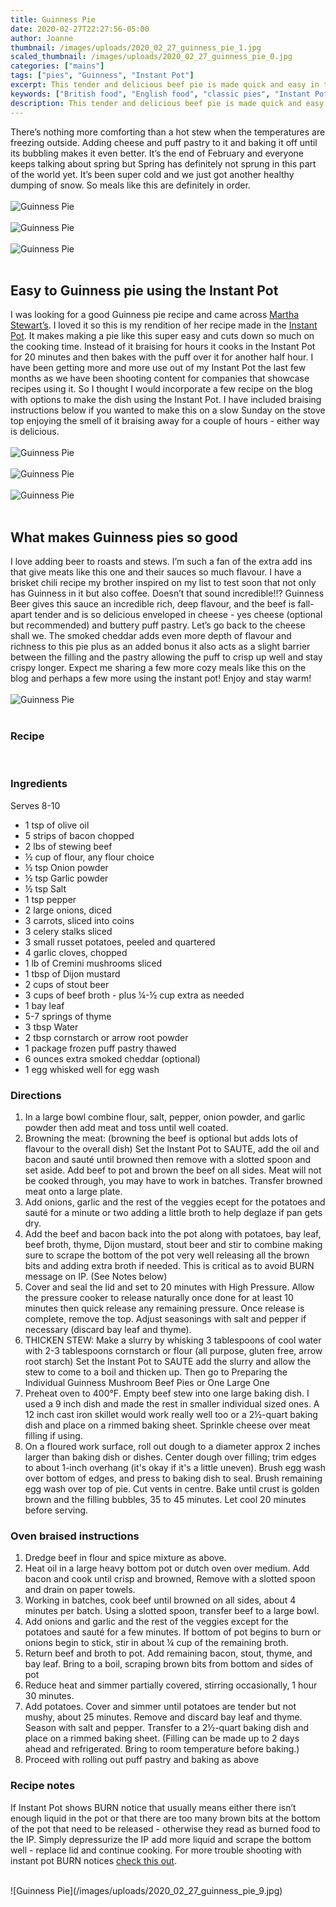 ```yaml
---
title: Guinness Pie
date: 2020-02-27T22:27:56-05:00
author: Joanne
thumbnail: /images/uploads/2020_02_27_guinness_pie_1.jpg
scaled_thumbnail: /images/uploads/2020_02_27_guinness_pie_0.jpg
categories: ["mains"]
tags: ["pies", "Guinness", "Instant Pot"]
excerpt: This tender and delicious beef pie is made quick and easy in the Instant Pot 
keywords: ["British food", "English food", "classic pies", "Instant Pot Pies"]
description: This tender and delicious beef pie is made quick and easy in the Instant Pot 
---
```


There’s nothing more comforting than a hot stew when the temperatures are freezing outside. Adding cheese and puff pastry to it and baking it off until its bubbling makes it even better. It’s the end of February and everyone keeps talking about spring but Spring has definitely not sprung in this part of the world yet. It’s been super cold and we just got another healthy dumping of snow. So meals like this are definitely in order. 
</br>
</br>
![Guinness Pie](/images/uploads/2020_02_27_guinness_pie_2.jpg)
</br>
</br>
![Guinness Pie](/images/uploads/2020_02_27_guinness_pie_3.jpg)
</br>
</br>
![Guinness Pie](/images/uploads/2020_02_27_guinness_pie_4.jpg)
</br>
</br>

## Easy to Guinness pie using the Instant Pot
I was looking for a good Guinness pie recipe and came across <span class="highlight"><a rel="nofollow" href="https://www.marthastewart.com/1511473/guinness-pie">Martha Stewart’s</a></span>. I loved it so this is my rendition of her recipe made in the <span class="highlight"><a rel="nofollow" href="https://instantpot.com">Instant Pot</a></span>. It makes making a pie like this super easy and cuts down so much on the cooking time. Instead of it braising for hours it cooks in the Instant Pot for 20 minutes and then bakes with the puff over it for another half hour. I have been getting more and more use out of my Instant Pot the last few months as we have been shooting content for companies that showcase recipes using it. So I thought I would incorporate a few recipe on the blog with options to make the dish using the Instant Pot. I have included braising instructions below if you wanted to make this on a slow Sunday on the stove top enjoying the smell of it braising away for a couple of hours - either way is delicious. 
</br>
</br>
![Guinness Pie](/images/uploads/2020_02_27_guinness_pie_5.jpg)
</br>
</br>
![Guinness Pie](/images/uploads/2020_02_27_guinness_pie_6.jpg)
</br>
</br>
![Guinness Pie](/images/uploads/2020_02_27_guinness_pie_7.jpg)
</br>
</br>

## What makes Guinness pies so good
I love adding beer to roasts and stews. I’m such a fan of the extra add ins that give meats like this one and their sauces so much flavour. I have a brisket chili recipe my brother inspired on my list to test soon that not only has Guinness in it but also coffee. Doesn’t that sound incredible!!? Guinness Beer gives this sauce an incredible rich, deep flavour, and the beef is fall-apart tender and is so delicious enveloped in cheese - yes cheese (optional but recommended) and buttery puff pastry. Let’s go back to the cheese shall we. The smoked cheddar adds even more depth of flavour and richness to this pie plus as an added bonus it also acts as a slight barrier between the filling and the pastry allowing the puff to crisp up well and stay crispy longer. Expect me sharing a few more cozy meals like this on the blog and perhaps a few more using the instant pot! Enjoy and stay warm!
</br>
</br>
![Guinness Pie](/images/uploads/2020_02_27_guinness_pie_8.jpg)
</br>
</br>

### Recipe
</br>

### Ingredients 
Serves 8-10

* <span itemprop="ingredients">1 tsp of olive oil </span>
* <span itemprop="ingredients">5 strips of bacon chopped </span>
* <span itemprop="ingredients">2 lbs of stewing beef </span>
* <span itemprop="ingredients">&frac12; cup of flour, any flour choice </span>
* <span itemprop="ingredients">&frac12; tsp Onion powder</span>
* <span itemprop="ingredients">&frac12; tsp Garlic powder</span>
* <span itemprop="ingredients">&frac12; tsp Salt </span>
* <span itemprop="ingredients">1 tsp pepper </span>
* <span itemprop="ingredients">2 large onions, diced </span>
* <span itemprop="ingredients">3 carrots, sliced into coins </span>
* <span itemprop="ingredients">3 celery stalks sliced </span>
* <span itemprop="ingredients">3 small russet potatoes, peeled and quartered </span>
* <span itemprop="ingredients">4 garlic cloves, chopped </span>
* <span itemprop="ingredients">1 lb of Cremini mushrooms sliced </span>
* <span itemprop="ingredients">1 tbsp of Dijon mustard </span>
* <span itemprop="ingredients">2 cups of stout beer </span>
* <span itemprop="ingredients">3 cups of beef broth - plus &frac14;-&frac12; cup extra as needed </span>
* <span itemprop="ingredients">1 bay leaf </span>
* <span itemprop="ingredients">5-7 springs of thyme </span>
* <span itemprop="ingredients">3 tbsp Water </span>
* <span itemprop="ingredients">2 tbsp cornstarch or arrow root powder</span>
* <span itemprop="ingredients">1 package frozen puff pastry thawed </span>
* <span itemprop="ingredients">6 ounces extra smoked cheddar (optional) </span>
* <span itemprop="ingredients">1 egg whisked well for egg wash </span>

### Directions
<span itemprop="recipeInstructions">

1. In a large bowl combine flour, salt, pepper, onion powder, and garlic powder then add meat and toss until well coated. 
2. Browning the meat: (browning the beef is optional but adds lots of flavour to the overall dish) Set the Instant Pot to SAUTE, add the oil and bacon and sauté until browned then remove with a slotted spoon and set aside. Add beef to pot and brown the beef on all sides. Meat will not be cooked through, you may have to work in batches. Transfer browned meat onto a large plate.
3. Add onions, garlic and the rest of the veggies ecept for the potatoes and sauté for a minute or two adding a little broth to help deglaze if pan gets dry. 
4. Add the beef and bacon back into the pot along with potatoes, bay leaf, beef broth, thyme, Dijon mustard, stout beer and stir to combine making sure to scrape the bottom of the pot very well releasing all the brown bits and adding extra broth if needed. This is critical as to avoid BURN message on IP. (See Notes below)
5. Cover and seal the lid and set to 20 minutes with High Pressure. Allow the pressure cooker to release naturally once done for at least 10 minutes then quick release any remaining pressure. Once release is complete, remove the top. Adjust seasonings with salt and pepper if necessary (discard bay leaf and thyme). 
6. THICKEN STEW: Make a slurry by whisking 3 tablespoons of cool water with 2-3 tablespoons cornstarch or flour (all purpose, gluten free, arrow root starch)  Set the Instant Pot to SAUTE add the slurry and allow the stew to come to a boil and thicken up. Then go to Preparing the Individual Guinness Mushroom Beef Pies or One Large One 
7. Preheat oven to 400°F. Empty beef stew into one large baking dish. I used a 9 inch dish and made the rest in smaller individual sized ones. A 12 inch cast iron skillet would work really well too or a 2&frac12;-quart baking dish and place on a rimmed baking sheet. Sprinkle cheese over meat filling if using. 
8. On a floured work surface, roll out dough to a diameter approx 2 inches larger than baking dish or dishes. Center dough over filling; trim edges to about 1-inch overhang (it's okay if it's a little uneven). Brush egg wash over bottom of edges, and press to baking dish to seal. Brush remaining egg wash over top of pie. Cut vents in centre. Bake until crust is golden brown and the filling bubbles, 35 to 45 minutes. Let cool 20 minutes before serving.
</span>


### Oven braised instructions

1. Dredge beef in flour and spice mixture as above. 
2. Heat oil in a large heavy bottom pot or dutch oven over medium. Add bacon and cook until crisp and browned, Remove with a slotted spoon and drain on paper towels. 
3. Working in batches, cook beef until browned on all sides, about 4 minutes per batch. Using a slotted spoon, transfer beef to a large bowl. 
4. Add onions and garlic and the rest of the veggies except for the potatoes and sauté for a few minutes. If bottom of pot begins to burn or onions begin to stick, stir in about &frac14; cup of the remaining broth.
5. Return beef and broth to pot. Add remaining bacon, stout, thyme, and bay leaf. Bring to a boil, scraping brown bits from bottom and sides of pot
6. Reduce heat and simmer partially covered, stirring occasionally, 1 hour 30 minutes.
7. Add potatoes. Cover and simmer until potatoes are tender but not mushy, about 25 minutes. Remove and discard bay leaf and thyme. Season with salt and pepper. Transfer to a 2&frac12;-quart baking dish and place on a rimmed baking sheet. (Filling can be made up to 2 days ahead and refrigerated. Bring to room temperature before baking.)
8. Proceed with rolling out puff pastry and baking as above 

### Recipe notes

If Instant Pot shows BURN notice that usually means either there isn’t enough liquid in the pot or that there are too many brown bits at the bottom of the pot that need to be released - otherwise they read as burned food to the IP. Simply depressurize the IP add more liquid and scrape the bottom well - replace lid and continue cooking. For more trouble shooting with instant pot BURN notices <span class="highlight"><a rel="nofollow" href="https://www.pressurecookrecipes.com/instant-pot-burn/">check this out</a></span>.

</br>
![Guinness Pie](/images/uploads/2020_02_27_guinness_pie_9.jpg)
